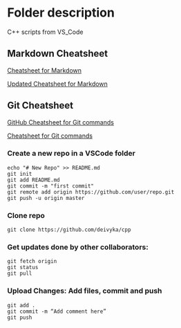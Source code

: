 # Folder description
C++ scripts from VS_Code


## Markdown Cheatsheet
[Cheatsheet for Markdown](https://github.com/adam-p/markdown-here/wiki/Markdown-Cheatsheet)

[Updated Cheatsheet for Markdown](https://www.markdownguide.org/basic-syntax/)

## Git Cheatsheet
[GitHub Cheatsheet for Git commands](https://github.github.com/training-kit/downloads/github-git-cheat-sheet.pdf)

[Cheatsheet for Git commands](https://shortcode.dev/git-cheatsheet#add-all-files)

### Create a new repo in a VSCode folder
```
echo "# New Repo" >> README.md
git init
git add README.md
git commit -m "first commit"
git remote add origin https://github.com/user/repo.git
git push -u origin master             
```

### Clone repo
```
git clone https://github.com/deivyka/cpp
```

### Get updates done by other collaborators:
```
git fetch origin              
git status 
git pull
```

### Upload Changes: Add files, commit and push
```
git add .
git commit -m “Add comment here”
git push
```
